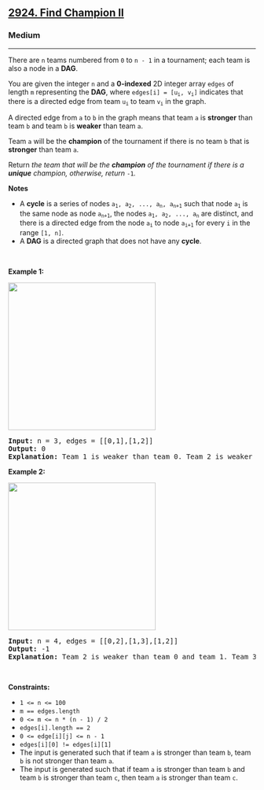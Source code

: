<h2><a href="https://leetcode.com/problems/find-champion-ii/">2924. Find Champion II</a></h2><h3>Medium</h3><hr><div style="user-select: auto;"><p style="user-select: auto;">There are <code style="user-select: auto;">n</code> teams numbered from <code style="user-select: auto;">0</code> to <code style="user-select: auto;">n - 1</code> in a tournament; each team is also a node in a <strong style="user-select: auto;">DAG</strong>.</p>

<p style="user-select: auto;">You are given the integer <code style="user-select: auto;">n</code> and a <strong style="user-select: auto;">0-indexed</strong> 2D integer array <code style="user-select: auto;">edges</code> of length <code style="user-select: auto;"><font face="monospace" style="user-select: auto;">m</font></code> representing the <strong style="user-select: auto;">DAG</strong>, where <code style="user-select: auto;">edges[i] = [u<sub style="user-select: auto;">i</sub>, v<sub style="user-select: auto;">i</sub>]</code> indicates that there is a directed edge from team <code style="user-select: auto;">u<sub style="user-select: auto;">i</sub></code> to team <code style="user-select: auto;">v<sub style="user-select: auto;">i</sub></code> in the graph.</p>

<p style="user-select: auto;">A directed edge from <code style="user-select: auto;">a</code> to <code style="user-select: auto;">b</code> in the graph means that team <code style="user-select: auto;">a</code> is <strong style="user-select: auto;">stronger</strong> than team <code style="user-select: auto;">b</code> and team <code style="user-select: auto;">b</code> is <strong style="user-select: auto;">weaker</strong> than team <code style="user-select: auto;">a</code>.</p>

<p style="user-select: auto;">Team <code style="user-select: auto;">a</code> will be the <strong style="user-select: auto;">champion</strong> of the tournament if there is no team <code style="user-select: auto;">b</code> that is <strong style="user-select: auto;">stronger</strong> than team <code style="user-select: auto;">a</code>.</p>

<p style="user-select: auto;">Return <em style="user-select: auto;">the team that will be the <strong style="user-select: auto;">champion</strong> of the tournament if there is a <strong style="user-select: auto;">unique</strong> champion, otherwise, return </em><code style="user-select: auto;">-1</code><em style="user-select: auto;">.</em></p>

<p style="user-select: auto;"><strong style="user-select: auto;">Notes</strong></p>

<ul style="user-select: auto;">
	<li style="user-select: auto;">A <strong style="user-select: auto;">cycle</strong> is a series of nodes <code style="user-select: auto;">a<sub style="user-select: auto;">1</sub>, a<sub style="user-select: auto;">2</sub>, ..., a<sub style="user-select: auto;">n</sub>, a<sub style="user-select: auto;">n+1</sub></code> such that node <code style="user-select: auto;">a<sub style="user-select: auto;">1</sub></code> is the same node as node <code style="user-select: auto;">a<sub style="user-select: auto;">n+1</sub></code>, the nodes <code style="user-select: auto;">a<sub style="user-select: auto;">1</sub>, a<sub style="user-select: auto;">2</sub>, ..., a<sub style="user-select: auto;">n</sub></code> are distinct, and there is a directed edge from the node <code style="user-select: auto;">a<sub style="user-select: auto;">i</sub></code> to node <code style="user-select: auto;">a<sub style="user-select: auto;">i+1</sub></code> for every <code style="user-select: auto;">i</code> in the range <code style="user-select: auto;">[1, n]</code>.</li>
	<li style="user-select: auto;">A <strong style="user-select: auto;">DAG</strong> is a directed graph that does not have any <strong style="user-select: auto;">cycle</strong>.</li>
</ul>

<p style="user-select: auto;">&nbsp;</p>
<p style="user-select: auto;"><strong class="example" style="user-select: auto;">Example 1:</strong></p>

<p style="user-select: auto;"><img height="300" src="https://assets.leetcode.com/uploads/2023/10/19/graph-3.png" width="300" style="user-select: auto;"></p>

<pre style="user-select: auto;"><strong style="user-select: auto;">Input:</strong> n = 3, edges = [[0,1],[1,2]]
<strong style="user-select: auto;">Output:</strong> 0
<strong style="user-select: auto;">Explanation: </strong>Team 1 is weaker than team 0. Team 2 is weaker than team 1. So the champion is team 0.
</pre>

<p style="user-select: auto;"><strong class="example" style="user-select: auto;">Example 2:</strong></p>

<p style="user-select: auto;"><img height="300" src="https://assets.leetcode.com/uploads/2023/10/19/graph-4.png" width="300" style="user-select: auto;"></p>

<pre style="user-select: auto;"><strong style="user-select: auto;">Input:</strong> n = 4, edges = [[0,2],[1,3],[1,2]]
<strong style="user-select: auto;">Output:</strong> -1
<strong style="user-select: auto;">Explanation:</strong> Team 2 is weaker than team 0 and team 1. Team 3 is weaker than team 1. But team 1 and team 0 are not weaker than any other teams. So the answer is -1.
</pre>

<p style="user-select: auto;">&nbsp;</p>
<p style="user-select: auto;"><strong style="user-select: auto;">Constraints:</strong></p>

<ul style="user-select: auto;">
	<li style="user-select: auto;"><code style="user-select: auto;">1 &lt;= n &lt;= 100</code></li>
	<li style="user-select: auto;"><code style="user-select: auto;">m == edges.length</code></li>
	<li style="user-select: auto;"><code style="user-select: auto;">0 &lt;= m &lt;= n * (n - 1) / 2</code></li>
	<li style="user-select: auto;"><code style="user-select: auto;">edges[i].length == 2</code></li>
	<li style="user-select: auto;"><code style="user-select: auto;">0 &lt;= edge[i][j] &lt;= n - 1</code></li>
	<li style="user-select: auto;"><code style="user-select: auto;">edges[i][0] != edges[i][1]</code></li>
	<li style="user-select: auto;">The input is generated such that if team <code style="user-select: auto;">a</code> is stronger than team <code style="user-select: auto;">b</code>, team <code style="user-select: auto;">b</code> is not stronger than team <code style="user-select: auto;">a</code>.</li>
	<li style="user-select: auto;">The input is generated such that if team <code style="user-select: auto;">a</code> is stronger than team <code style="user-select: auto;">b</code> and team <code style="user-select: auto;">b</code> is stronger than team <code style="user-select: auto;">c</code>, then team <code style="user-select: auto;">a</code> is stronger than team <code style="user-select: auto;">c</code>.</li>
</ul>
</div>